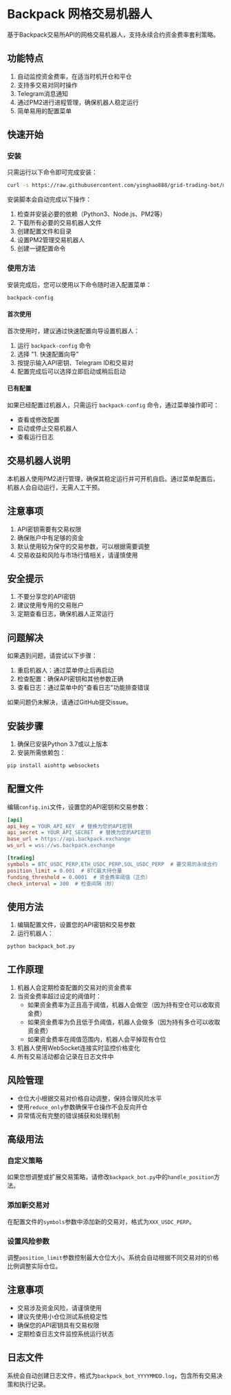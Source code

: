 # Backpack 网格交易机器人

基于Backpack交易所API的网格交易机器人，支持永续合约资金费率套利策略。

## 功能特点

1. 自动监控资金费率，在适当时机开仓和平仓
2. 支持多交易对同时操作
3. Telegram消息通知
4. 通过PM2进行进程管理，确保机器人稳定运行
5. 简单易用的配置菜单

## 快速开始

### 安装

只需运行以下命令即可完成安装：

```bash
curl -s https://raw.githubusercontent.com/yinghao888/grid-trading-bot/main/improved_install.sh | bash
```

安装脚本会自动完成以下操作：
1. 检查并安装必要的依赖（Python3、Node.js、PM2等）
2. 下载所有必要的交易机器人文件
3. 创建配置文件和目录
4. 设置PM2管理交易机器人
5. 创建一键配置命令

### 使用方法

安装完成后，您可以使用以下命令随时进入配置菜单：

```bash
backpack-config
```

#### 首次使用

首次使用时，建议通过快速配置向导设置机器人：
1. 运行 `backpack-config` 命令
2. 选择 "1. 快速配置向导"
3. 按提示输入API密钥、Telegram ID和交易对
4. 配置完成后可以选择立即启动或稍后启动

#### 已有配置

如果已经配置过机器人，只需运行 `backpack-config` 命令，通过菜单操作即可：
- 查看或修改配置
- 启动或停止交易机器人
- 查看运行日志

## 交易机器人说明

本机器人使用PM2进行管理，确保其稳定运行并可开机自启。通过菜单配置后，机器人会自动运行，无需人工干预。

## 注意事项

1. API密钥需要有交易权限
2. 确保账户中有足够的资金
3. 默认使用较为保守的交易参数，可以根据需要调整
4. 交易收益和风险与市场行情相关，请谨慎使用

## 安全提示

1. 不要分享您的API密钥
2. 建议使用专用的交易账户
3. 定期查看日志，确保机器人正常运行

## 问题解决

如果遇到问题，请尝试以下步骤：
1. 重启机器人：通过菜单停止后再启动
2. 检查配置：确保API密钥和其他参数正确
3. 查看日志：通过菜单中的"查看日志"功能排查错误

如果问题仍未解决，请通过GitHub提交issue。

## 安装步骤

1. 确保已安装Python 3.7或以上版本
2. 安装所需依赖包：

```bash
pip install aiohttp websockets
```

## 配置文件

编辑`config.ini`文件，设置您的API密钥和交易参数：

```ini
[api]
api_key = YOUR_API_KEY  # 替换为您的API密钥
api_secret = YOUR_API_SECRET  # 替换为您的API密钥
base_url = https://api.backpack.exchange
ws_url = wss://ws.backpack.exchange

[trading]
symbols = BTC_USDC_PERP,ETH_USDC_PERP,SOL_USDC_PERP  # 要交易的永续合约
position_limit = 0.001  # BTC最大持仓量
funding_threshold = 0.0001  # 资金费率阈值（正负）
check_interval = 300  # 检查间隔（秒）
```

## 使用方法

1. 编辑配置文件，设置您的API密钥和交易参数
2. 运行机器人：

```bash
python backpack_bot.py
```

## 工作原理

1. 机器人会定期检查配置的交易对的资金费率
2. 当资金费率超过设定的阈值时：
   - 如果资金费率为正且高于阈值，机器人会做空（因为持有空仓可以收取资金费）
   - 如果资金费率为负且低于负阈值，机器人会做多（因为持有多仓可以收取资金费）
   - 如果资金费率在阈值范围内，机器人会平掉现有仓位
3. 机器人使用WebSocket连接实时监控价格变化
4. 所有交易活动都会记录在日志文件中

## 风险管理

- 仓位大小根据交易对价格自动调整，保持合理风险水平
- 使用`reduce_only`参数确保平仓操作不会反向开仓
- 异常情况有完整的错误捕获和处理机制

## 高级用法

### 自定义策略

如果您想调整或扩展交易策略，请修改`backpack_bot.py`中的`handle_position`方法。

### 添加新交易对

在配置文件的`symbols`参数中添加新的交易对，格式为`XXX_USDC_PERP`。

### 设置风险参数

调整`position_limit`参数控制最大仓位大小。系统会自动根据不同交易对的价格比例调整实际仓位。

## 注意事项

- 交易涉及资金风险，请谨慎使用
- 建议先使用小仓位测试系统稳定性
- 确保您的API密钥具有交易权限
- 定期检查日志文件监控系统运行状态

## 日志文件

系统会自动创建日志文件，格式为`backpack_bot_YYYYMMDD.log`，包含所有交易决策和执行记录。 